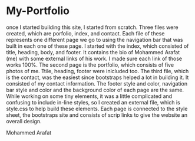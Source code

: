 # My-Portfolio
once I started building this site, I started from scratch. Three files were created, which are porfolio, index, and contact. Each file of these represents one different page we go to using the navigation bar that was built in each one of these page.
I started with the index, which consisted of title, heading, body, and footer. It contains the bio of Mohammed Arafat (me) with some external links of his work. I made sure each link of those works 100%.
The second page is the portfolio, which consists of five photos of me. Ttile, heading, footer were inlcluded too. 
The third file, which is the contact, was the easiest since bootstraps helped a lot in building it. It consisted of my contact information. 
The footer style and color, navigation bar style and color  and the background color of each page are the same.
While working on some tiny elements, it was a little complicated and confusing to include in-line styles, so I created an external file, which is style.css to help build these elements. 
Each page is connected to the style sheet, the bootstraps site and consists of scrip links to give the website an overall design.

Mohammed Arafat